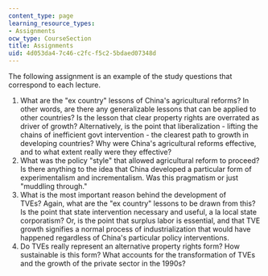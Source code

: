 ```yaml
---
content_type: page
learning_resource_types:
- Assignments
ocw_type: CourseSection
title: Assignments
uid: 4d053da4-7c46-c2fc-f5c2-5bdaed07348d
---
```


The following assignment is an example of the study questions that correspond to each lecture.

1.  What are the "ex country" lessons of China's agricultural reforms? In other words, are there any generalizable lessons that can be applied to other countries? Is the lesson that clear property rights are overrated as driver of growth? Alternatively, is the point that liberalization - lifting the chains of inefficient govt intervention - the clearest path to growth in developing countries? Why were China's agricultural reforms effective, and to what extent really were they effective?
2.  What was the policy "style" that allowed agricultural reform to proceed? Is there anything to the idea that China developed a particular form of experimentalism and incrementalism. Was this pragmatism or just "muddling through."
3.  What is the most important reason behind the development of TVEs? Again, what are the "ex country" lessons to be drawn from this?  Is the point that state intervention necessary and useful, a la local state corporatism? Or, is the point that surplus labor is essential, and that TVE growth signifies a normal process of industrialization that would have happened regardless of China's particular policy interventions.
4.  Do TVEs really represent an alternative property rights form? How sustainable is this form? What accounts for the transformation of TVEs and the growth of the private sector in the 1990s?